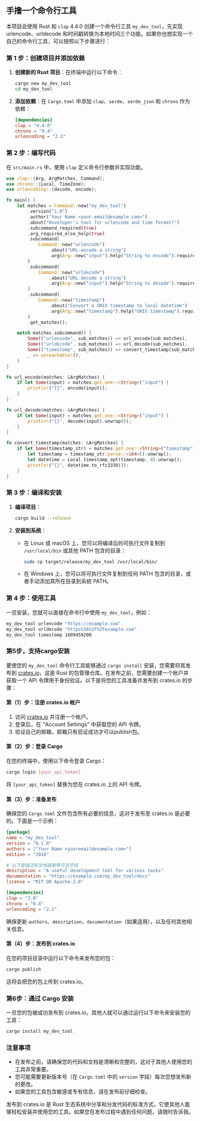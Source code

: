 ## 手撸一个命令行工具
本项目会使用 Rust 和 `clap` 4.4.0 创建一个命令行工具 `my_dev_tool`，先实现 urlencode、urldecode 和时间戳转换为本地时间三个功能。如果你也想实现一个自己的命令行工具，可以按照以下步骤进行：

### 第 1 步：创建项目并添加依赖

1. **创建新的 Rust 项目**：在终端中运行以下命令：

    ```bash
    cargo new my_dev_tool
    cd my_dev_tool
    ```

2. **添加依赖**：在 `Cargo.toml` 中添加 `clap`、`serde`、`serde_json` 和 `chrono` 作为依赖：

    ```toml
    [dependencies]
    clap = "4.4.0"
    chrono = "0.4"
    urlencoding = "2.1"
    ```

### 第 2 步：编写代码

在 `src/main.rs` 中，使用 `clap` 定义命令行参数并实现功能。

```rust
use clap::{Arg, ArgMatches, Command};
use chrono::{Local, TimeZone};
use urlencoding::{decode, encode};

fn main() {
    let matches = Command::new("my_dev_tool")
        .version("1.0")
        .author("Your Name <your.email@example.com>")
        .about("Developer's tool for urlencode and time format!")
        .subcommand_required(true)
        .arg_required_else_help(true)
        .subcommand(
            Command::new("urlencode")
                .about("URL-encode a string")
                .arg(Arg::new("input").help("String to encode").required(true)),
        )
        .subcommand(
            Command::new("urldecode")
                .about("URL-decode a string")
                .arg(Arg::new("input").help("String to decode").required(true)),
        )
        .subcommand(
            Command::new("timestamp")
                .about("Convert a UNIX timestamp to local datetime")
                .arg(Arg::new("timestamp").help("UNIX timestamp").required(true)),
        )
        .get_matches();

    match matches.subcommand() {
        Some(("urlencode", sub_matches)) => url_encode(sub_matches),
        Some(("urldecode", sub_matches)) => url_decode(sub_matches),
        Some(("timestamp", sub_matches)) => convert_timestamp(sub_matches),
        _ => unreachable!(),
    }
}

fn url_encode(matches: &ArgMatches) {
    if let Some(input) = matches.get_one::<String>("input") {
        println!("{}", encode(input));
    }
}

fn url_decode(matches: &ArgMatches) {
    if let Some(input) = matches.get_one::<String>("input") {
        println!("{}", decode(input).unwrap());
    }
}

fn convert_timestamp(matches: &ArgMatches) {
    if let Some(timestamp_str) = matches.get_one::<String>("timestamp") {
        let timestamp = timestamp_str.parse::<i64>().unwrap();
        let datetime = Local.timestamp_opt(timestamp, 0).unwrap();
        println!("{}", datetime.to_rfc3339());
    }
}
```

### 第 3 步：编译和安装

1. **编译项目**：

    ```bash
    cargo build --release
    ```

2. **安装到系统**：

    - 在 Linux 或 macOS 上，您可以将编译后的可执行文件复制到 `/usr/local/bin` 或其他 PATH 包含的目录：

      ```bash
      sudo cp target/release/my_dev_tool /usr/local/bin/
      ```

    - 在 Windows 上，您可以将可执行文件复制到任何 PATH 包含的目录，或者手动添加其所在目录到系统 PATH。

### 第 4 步：使用工具

一旦安装，您就可以直接在命令行中使用 `my_dev_tool`，例如：

```bash
my_dev_tool urlencode "https://example.com"
my_dev_tool urldecode "https%3A%2F%2Fexample.com"
my_dev_tool timestamp 1609459200
```

### 第5步，支持cargo安装

要使您的 `my_dev_tool` 命令行工具能够通过 `cargo install` 安装，您需要将其发布到 [crates.io](https://crates.io/)，这是 Rust 的包管理仓库。在发布之前，您需要创建一个帐户并获取一个 API 令牌用于身份验证。以下是将您的工具准备并发布到 crates.io 的步骤：

#### 第（1）步：注册 crates.io 帐户

1. 访问 [crates.io](https://crates.io/) 并注册一个帐户。
2. 登录后，在 "Account Settings" 中获取您的 API 令牌。
3. 验证自己的邮箱，邮箱只有验证成功才可以publish包。

#### 第（2）步：登录 Cargo

在您的终端中，使用以下命令登录 Cargo：

```bash
cargo login [your_api_token]
```

将 `[your_api_token]` 替换为您在 crates.io 上的 API 令牌。

#### 第（3）步：准备发布

确保您的 `Cargo.toml` 文件包含所有必要的信息，这对于发布至 crates.io 是必要的。下面是一个示例：

```toml
[package]
name = "my_dev_tool"
version = "0.1.0"
authors = ["Your Name <youremail@example.com>"]
edition = "2018"

# 以下是描述和文档链接等可选字段
description = "A useful development tool for various tasks"
documentation = "https://example.com/my_dev_tool/docs"
license = "MIT OR Apache-2.0"

[dependencies]
clap = "3.0"
chrono = "0.4"
urlencoding = "2.1"
```

确保更新 `authors`、`description`、`documentation`（如果适用），以及任何其他相关信息。

#### 第（4）步：发布到 crates.io

在您的项目目录中运行以下命令来发布您的包：

```bash
cargo publish
```

这将会把您的包上传到 crates.io。

### 第6步：通过 Cargo 安装

一旦您的包被成功发布到 crates.io，其他人就可以通过运行以下命令来安装您的工具：

```bash
cargo install my_dev_tool
```

### 注意事项

- 在发布之前，请确保您的代码和文档是清晰和完整的，这对于其他人使用您的工具非常重要。
- 您可能需要更新版本号（在 `Cargo.toml` 中的 `version` 字段）每次您想发布新的更改。
- 如果您的工具包含敏感或专有信息，请在发布前仔细检查。

发布到 crates.io 是 Rust 生态系统中分享和分发代码的标准方式，它使其他人能够轻松安装并使用您的工具。如果您在发布过程中遇到任何问题，请随时告诉我。